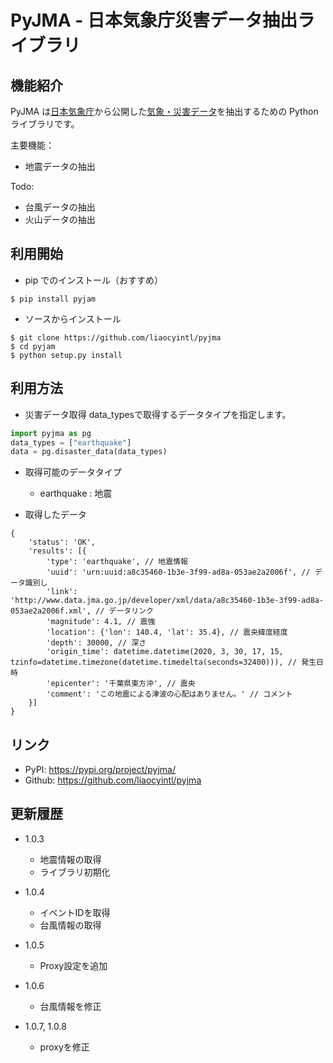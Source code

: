 # PyJMA - 日本気象庁災害データ抽出ライブラリ

## 機能紹介

PyJMA は[日本気象庁](https://www.jma.go.jp/jma/index.html)から公開した[気象・災害データ](https://www.data.jma.go.jp/developer/index.html)を抽出するための Python ライブラリです。

主要機能：
- 地震データの抽出

Todo:
- 台風データの抽出
- 火山データの抽出

## 利用開始

- pip でのインストール（おすすめ）

```
$ pip install pyjam
```

- ソースからインストール

```
$ git clone https://github.com/liaocyintl/pyjma
$ cd pyjam
$ python setup.py install
```

## 利用方法

- 災害データ取得
data_typesで取得するデータタイプを指定します。
```python
import pyjma as pg
data_types = ["earthquake"]
data = pg.disaster_data(data_types)
```

- 取得可能のデータタイプ
  - earthquake : 地震


- 取得したデータ
```text
{
    'status': 'OK',
    'results': [{
        'type': 'earthquake', // 地震情報
        'uuid': 'urn:uuid:a8c35460-1b3e-3f99-ad8a-053ae2a2006f', // データ識別し
        'link': 'http://www.data.jma.go.jp/developer/xml/data/a8c35460-1b3e-3f99-ad8a-053ae2a2006f.xml', // データリンク
        'magnitude': 4.1, // 震強
        'location': {'lon': 140.4, 'lat': 35.4}, // 震央緯度経度
        'depth': 30000, // 深さ
        'origin_time': datetime.datetime(2020, 3, 30, 17, 15, tzinfo=datetime.timezone(datetime.timedelta(seconds=32400))), // 発生日時
        'epicenter': '千葉県東方沖', // 震央
        'comment': 'この地震による津波の心配はありません。' // コメント
    }]
}
```

## リンク
- PyPI: https://pypi.org/project/pyjma/
- Github: https://github.com/liaocyintl/pyjma

## 更新履歴

- 1.0.3
  - 地震情報の取得
  - ライブラリ初期化

- 1.0.4
  - イベントIDを取得
  - 台風情報の取得

- 1.0.5
  - Proxy設定を追加

- 1.0.6
  - 台風情報を修正

- 1.0.7, 1.0.8
  - proxyを修正
